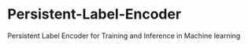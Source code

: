 # Persistent-Label-Encoder
Persistent Label Encoder for Training and Inference in Machine learning 
